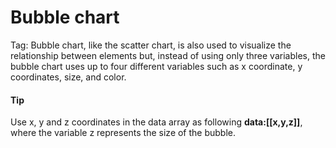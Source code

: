 # Bubble chart
Tag:
Bubble chart, like the scatter chart, is also used to visualize the relationship between elements but, instead of using only three variables, the bubble chart uses up to four different variables such as x coordinate, y coordinates, size, and color.

#### Tip
Use x, y and z coordinates in the data array as following **data:[[x,y,z]]**, where the variable z represents the size of the bubble. 